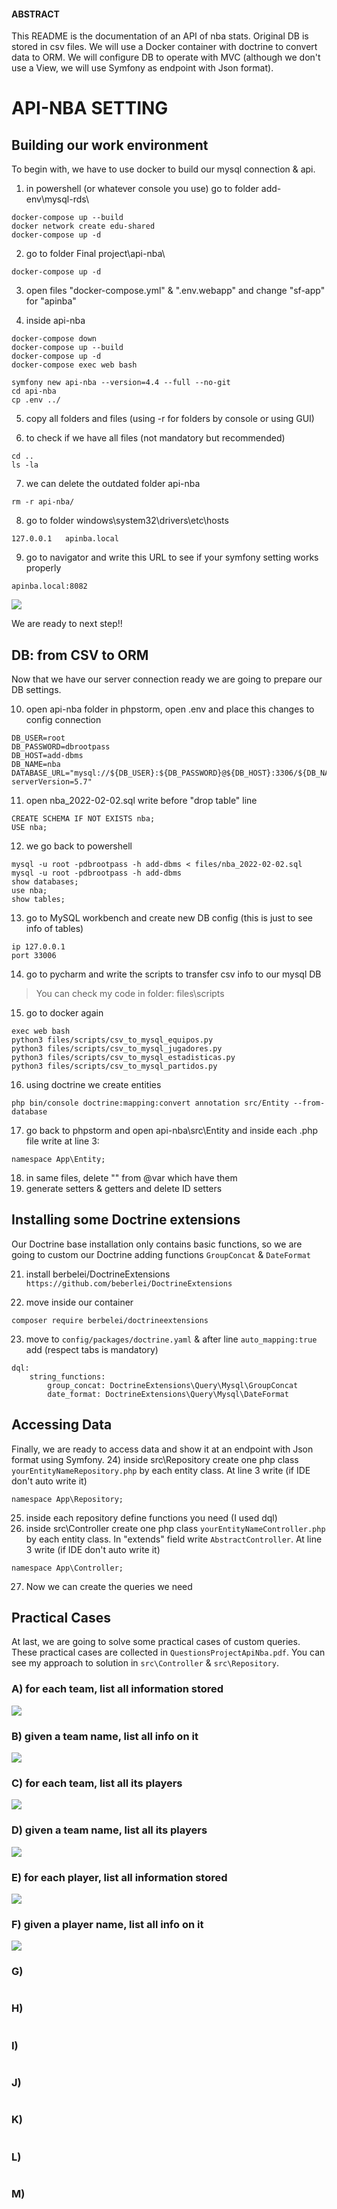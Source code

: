#### ABSTRACT 
This README is the documentation of an API of nba stats.
Original DB is stored in csv files.
We will use a Docker container with doctrine to convert data to ORM.
We will configure DB to operate with MVC (although we don't use a View, we will use Symfony as endpoint with Json format).

# API-NBA SETTING

## Building our work environment

To begin with, we have to use docker to build our mysql connection & api.

1) in powershell (or whatever console you use) go to folder add-env\mysql-rds\
```
docker-compose up --build
docker network create edu-shared
docker-compose up -d
```

2) go to folder Final project\api-nba\
```
docker-compose up -d
```

3) open files "docker-compose.yml" & ".env.webapp" and change "sf-app" for "apinba"

4) inside api-nba
```
docker-compose down
docker-compose up --build
docker-compose up -d
docker-compose exec web bash

symfony new api-nba --version=4.4 --full --no-git
cd api-nba
cp .env ../
```

5) copy all folders and files (using -r for folders by console or using GUI)

6) to check if we have all files (not mandatory but recommended)
```
cd ..
ls -la
```

7) we can delete the outdated folder api-nba
```
rm -r api-nba/
```

8) go to folder windows\system32\drivers\etc\hosts
```
127.0.0.1   apinba.local
```

9) go to navigator and write this URL to see if your symfony setting works properly
```
apinba.local:8082
```

![](https://i.imgur.com/68E1tdy.png)

We are ready to next step!!

## DB: from CSV to ORM

Now that we have our server connection ready we are going to prepare our DB settings.

10) open api-nba folder in phpstorm, open .env and place this changes to config connection
```
DB_USER=root
DB_PASSWORD=dbrootpass
DB_HOST=add-dbms
DB_NAME=nba
DATABASE_URL="mysql://${DB_USER}:${DB_PASSWORD}@${DB_HOST}:3306/${DB_NAME}?serverVersion=5.7"
```

11) open nba_2022-02-02.sql write before "drop table" line
```
CREATE SCHEMA IF NOT EXISTS nba;
USE nba;
```

12) we go back to powershell
```
mysql -u root -pdbrootpass -h add-dbms < files/nba_2022-02-02.sql
mysql -u root -pdbrootpass -h add-dbms
show databases;
use nba;
show tables;
```

13) go to MySQL workbench and create new DB config (this is just to see info of tables)
```
ip 127.0.0.1 
port 33006
```

14) go to pycharm and write the scripts to transfer csv info to our mysql DB
> You can check my code in folder: files\scripts

15) go to docker again 
```
exec web bash
python3 files/scripts/csv_to_mysql_equipos.py
python3 files/scripts/csv_to_mysql_jugadores.py
python3 files/scripts/csv_to_mysql_estadisticas.py
python3 files/scripts/csv_to_mysql_partidos.py
```

16) using doctrine we create entities
```
php bin/console doctrine:mapping:convert annotation src/Entity --from-database
```

17) go back to phpstorm and open api-nba\src\Entity and inside each .php file write at line 3:
```
namespace App\Entity;
```

18) in same files, delete "\" from @var which have them
19) generate setters & getters and delete ID setters

## Installing some Doctrine extensions

Our Doctrine base installation only contains basic functions, so we are going to custom our Doctrine adding functions ```GroupConcat``` & ```DateFormat```

21) install berbelei/DoctrineExtensions ```https://github.com/beberlei/DoctrineExtensions```

22) move inside our container
```
composer require berbelei/doctrineextensions
```

23) move to ```config/packages/doctrine.yaml``` & after line ```auto_mapping:true``` add (respect tabs is mandatory)
```
dql:
    string_functions:
        group_concat: DoctrineExtensions\Query\Mysql\GroupConcat
        date_format: DoctrineExtensions\Query\Mysql\DateFormat
```

## Accessing Data
Finally, we are ready to access data and show it at an endpoint with Json format using Symfony.
24) inside src\Repository create one php class ```yourEntityNameRepository.php``` by each entity class. At line 3 write (if IDE don't auto write it) 
```
namespace App\Repository;
```
25) inside each repository define functions you need (I used dql)
26) inside src\Controller create one php class ```yourEntityNameController.php``` by each entity class. In "extends" field write ```AbstractController```. At line 3 write (if IDE don't auto write it)
```
namespace App\Controller;
```
27) Now we can create the queries we need

## Practical Cases
At last, we are going to solve some practical cases of custom queries.
These practical cases are collected in ```QuestionsProjectApiNba.pdf```.
You can see my approach to solution in ```src\Controller``` & ```src\Repository```.

### A) for each team, list all information stored
![](https://i.imgur.com/Jwd9GV0.png)

### B) given a team name, list all info on it
![](https://i.imgur.com/nMwYLKm.png)

### C) for each team, list all its players
![](https://i.imgur.com/Wna5MSv.png)

### D) given a team name, list all its players
![](https://i.imgur.com/dfnGGkB.png)

### E) for each player, list all information stored
![](https://i.imgur.com/aHGDYmG.png)

### F) given a player name, list all info on it
![](https://i.imgur.com/FkhFi4H.png)

### G)
![]()

### H)
![]()

### I)
![]()

### J)
![]()

### K)
![]()

### L)
![]()

### M)
![]()